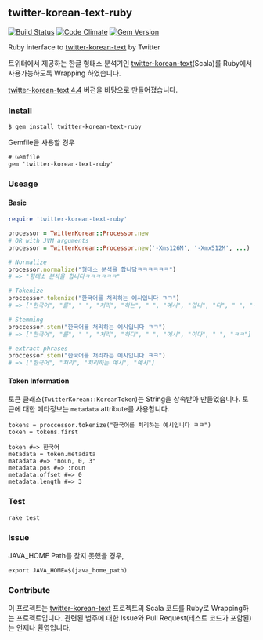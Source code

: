 ## twitter-korean-text-ruby
[![Build Status](https://travis-ci.org/keepcosmos/twitter-korean-text-ruby.svg?branch=master)](https://travis-ci.org/keepcosmos/twitter-korean-text-ruby)
[![Code Climate](https://codeclimate.com/repos/56d562f8e4ecf4707f00309b/badges/7673319c6a92ab7ace9f/gpa.svg)](https://codeclimate.com/repos/56d562f8e4ecf4707f00309b/feed)
[![Gem Version](https://badge.fury.io/rb/twitter-korean-text-ruby.svg)](https://badge.fury.io/rb/twitter-korean-text-ruby)

Ruby interface to [twitter-korean-text](https://github.com/twitter/twitter-korean-text) by Twitter

트위터에서 제공하는 한글 형태소 분석기인 [twitter-korean-text](https://github.com/twitter/twitter-korean-text)(Scala)를 Ruby에서 사용가능하도록 Wrapping 하였습니다.

[twitter-korean-text 4.4](https://github.com/twitter/twitter-korean-text/releases/tag/korean-text-4.4) 버젼을 바탕으로 만들어졌습니다.

### Install
```{ruby}
$ gem install twitter-korean-text-ruby
```
Gemfile을 사용할 경우
```{ruby}
# Gemfile
gem 'twitter-korean-text-ruby'
```

### Useage
#### Basic
```ruby
require 'twitter-korean-text-ruby'

processor = TwitterKorean::Processor.new
# OR with JVM arguments
processor = TwitterKorean::Processor.new('-Xms126M', '-Xmx512M', ...)

# Normalize
processor.normalize("형태소 분석을 합니닼ㅋㅋㅋㅋㅋㅋ")
# => "형태소 분석을 합니다ㅋㅋㅋㅋㅋㅋ"

# Tokenize
proccessor.tokenize("한국어를 처리하는 예시입니다 ㅋㅋ")
# => ["한국어", "를", " ", "처리", "하는", " ", "예시", "입니", "다", " ", "ㅋㅋ"]

# Stemming
proccessor.stem("한국어를 처리하는 예시입니다 ㅋㅋ")
# => ["한국어", "를", " ", "처리", "하다", " ", "예시", "이다", " ", "ㅋㅋ"]

# extract phrases
proccessor.stem("한국어를 처리하는 예시입니다 ㅋㅋ")
# => ["한국어", "처리", "처리하는 예시", "예시"]
```
#### Token Information
토큰 클래스(`TwitterKorean::KoreanToken`)는 String을 상속받아 만들었습니다. 토큰에 대한 메타정보는 `metadata` attribute를 사용합니다.

```{ruby}
tokens = proccessor.tokenize("한국어를 처리하는 예시입니다 ㅋㅋ")
token = tokens.first

token #=> 한국어
metadata = token.metadata
matadata #=> "noun, 0, 3"
metadata.pos #=> :noun
metadata.offset #=> 0
metadata.length #=> 3
```

### Test
```{ruby}
rake test
```

### Issue
JAVA_HOME Path를 찾지 못했을 경우, 
```{bash}
export JAVA_HOME=$(java_home_path)
```

### Contribute
이 프로젝트는 [twitter-korean-text](https://github.com/twitter/twitter-korean-text) 프로젝트의 Scala 코드를 Ruby로 Wrapping하는 프로젝트입니다.
관련된 범주에 대한 Issue와 Pull Request(테스트 코드가 포함된)는 언제나 환영입니다.

